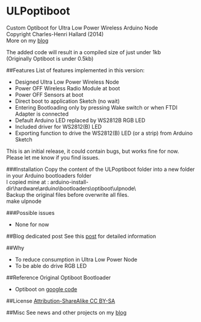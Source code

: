 ULPoptiboot
===========

Custom Optiboot for Ultra Low Power Wireless Arduino Node  
Copyright Charles-Henri Hallard (2014)  
More on my [blog][2]  


The added code will result in a compiled size of just under 1kb  
(Originally Optiboot is under 0.5kb)


##Features
List of features implemented in this version:

- Designed Ultra Low Power Wireless Node
- Power OFF Wireless Radio Module at boot
- Power OFF Sensors at boot
- Direct boot to application Sketch (no wait)
- Entering Bootloading only by pressing Wake switch or when FTDI Adapter is connected
- Default Arduino LED replaced by WS2812B RGB LED
- Included driver for WS2812(B) LED
- Exporting function to drive the WS2812(B) LED (or a strip) from Arduino Sketch

This is an initial release, it could contain bugs, but works fine for now. Please let me know if you find issues.

###Installation
Copy the content of the ULPoptiboot folder into a new folder in your Arduino bootloaders folder  
I copied mine at : arduino-install-dir\hardware\arduino\bootloaders\optiboot\ulpnode\  
Backup the original files before overwrite all files.  
make ulpnode  

###Possible issues
- None for now

##Blog dedicated post
See this [post][3] for detailed information

##Why
- To reduce consumption in Ultra Low Power Node
- To be able do drive RGB LED

##Reference
Original Optiboot Bootloader 

- Optiboot on [google code][5]

##License
[Attribution-ShareAlike CC BY-SA][6]

##Misc
See news and other projects on my [blog][1] 
 
[1]: http://hallard.me
[2]: http://hallard.me/bp-ulpnode/
[3]: http://hallard.me/ulpnode-bootloader/
[4]: https://github.com/hallard/ULPNode/ULPoptiboot/Examples/WS2812_Demo_Sketch/WS2812_Demo_Sketch.ino
[5]: https://code.google.com/p/optiboot/
[6]: https://creativecommons.org/licenses/
